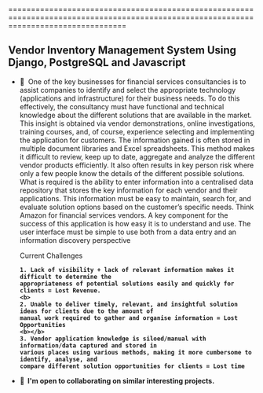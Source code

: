 
======================================================================================================================================

Vendor Inventory Management System Using Django, PostgreSQL and Javascript
-------------------------

*   🧠  One of the key businesses for financial services consultancies is to assist companies to identify and
        select the appropriate technology (applications and infrastructure) for their business needs. To do this
        effectively, the consultancy must have functional and technical knowledge about the different solutions
        that are available in the market. This insight is obtained via vendor demonstrations, online
        investigations, training courses, and, of course, experience selecting and implementing the application
        for customers. The information gained is often stored in multiple document libraries and Excel
        spreadsheets. This method makes it difficult to review, keep up to date, aggregate and analyze the
        different vendor products efficiently. It also often results in key person risk where only a few people
        know the details of the different possible solutions.
        What is required is the ability to enter information into a centralised data repository that stores the key
        information for each vendor and their applications. This information must be easy to maintain, search
        for, and evaluate solution options based on the customer’s specific needs. Think Amazon for financial
        services vendors.
        A key component for the success of this application is how easy it is to understand and use. The user
        interface must be simple to use both from a data entry and an information discovery perspective


    Current Challenges
    <b>
    
        1. Lack of visibility + lack of relevant information makes it difficult to determine the
        appropriateness of potential solutions easily and quickly for clients = Lost Revenue.
        <b>
        2. Unable to deliver timely, relevant, and insightful solution ideas for clients due to the amount of
        manual work required to gather and organise information = Lost Opportunities
        <b></b>
        3. Vendor application knowledge is siloed/manual with information/data captured and stored in
        various places using various methods, making it more cumbersome to identify, analyse, and
        compare different solution opportunities for clients = Lost time

    
*   🤝  I'm open to collaborating on similar interesting projects.
